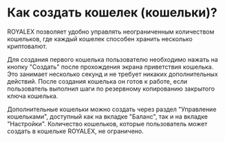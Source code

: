 # Как создать кошелек (кошельки)?

ROYALEX позволяет удобно управлять неограниченным количеством кошельков, где каждый кошелек способен хранить несколько криптовалют.

Для создания первого кошелька пользователю необходимо нажать на кнопку "Создать" после прохождения экрана приветствия кошелька. Это занимает несколько секунд и не требует никаких дополнительных действий. После создания кошелька он готов к работе, если пользователь выполнил шаги по резервному копированию закрытого ключа кошелька.

Дополнительные кошельки можно создать через раздел "Управление кошельками", доступный как на вкладке "Баланс", так и на вкладке "Настройки". Количество кошельков, которые пользователь может создать в кошельке ROYALEX, не ограничено.